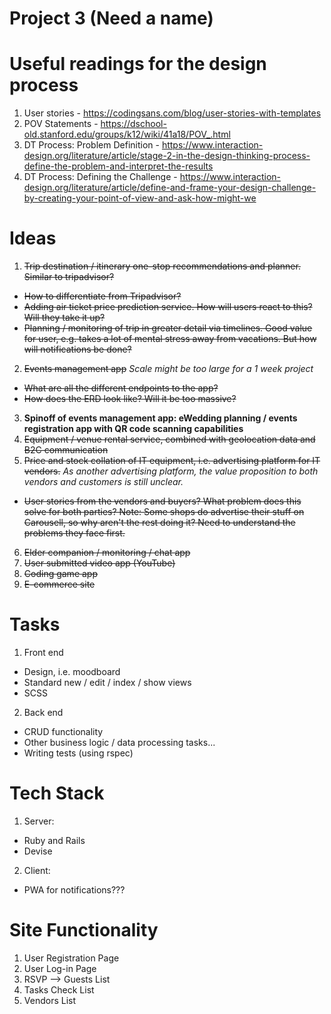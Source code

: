 # Project 3 (Need a name)

# Useful readings for the design process
1. User stories - https://codingsans.com/blog/user-stories-with-templates
2. POV Statements - https://dschool-old.stanford.edu/groups/k12/wiki/41a18/POV_.html
3. DT Process: Problem Definition - https://www.interaction-design.org/literature/article/stage-2-in-the-design-thinking-process-define-the-problem-and-interpret-the-results
3. DT Process: Defining the Challenge - https://www.interaction-design.org/literature/article/define-and-frame-your-design-challenge-by-creating-your-point-of-view-and-ask-how-might-we

# Ideas
1. ~~Trip destination / itinerary one-stop recommendations and planner. Similar to tripadvisor?~~
 * ~~How to differentiate from Tripadvisor?~~
 * ~~Adding air ticket price prediction service. How will users react to this? Will they take it up?~~
 * ~~Planning / monitoring of trip in greater detail via timelines. Good value for user, e.g. takes a lot of mental stress away from vacations. But how will notifications be done?~~
2. ~~Events management app~~ *Scale might be too large for a 1 week project*
 * ~~What are all the different endpoints to the app?~~
 * ~~How does the ERD look like? Will it be too massive?~~
3. __Spinoff of events management app: eWedding planning / events registration app with QR code scanning capabilities__
4. ~~Equipment / venue rental service, combined with geolocation data and B2C communication~~ 
5. ~~Price and stock collation of IT equipment, i.e. advertising platform for IT vendors.~~ *As another advertising platform, the value proposition to both vendors and customers is still unclear.*
 * ~~User stories from the vendors and buyers? What problem does this solve for both parties? Note: Some shops do advertise their stuff on Carousell, so why aren't the rest doing it? Need to understand the problems they face first.~~
6. ~~Elder companion / monitoring / chat app~~
7. ~~User submitted video app (YouTube)~~
8. ~~Coding game app~~
9. ~~E-commerce site~~

# Tasks
1. Front end
  * Design, i.e. moodboard
  * Standard new / edit / index / show views
  * SCSS
2. Back end
  * CRUD functionality
  * Other business logic / data processing tasks...
  * Writing tests (using rspec)

# Tech Stack
1. Server:
  * Ruby and Rails
  * Devise
2. Client:
  * PWA for notifications???

# Site Functionality
1. User Registration Page
2. User Log-in Page
3. RSVP --> Guests List
4. Tasks Check List
5. Vendors List
